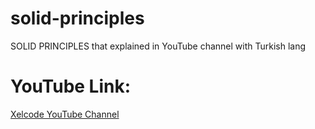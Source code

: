 # solid-principles
SOLID PRINCIPLES that explained in YouTube channel with Turkish lang

# YouTube Link: 
<a href="https://youtu.be/S6H4-2OLKmw">Xelcode YouTube Channel</a>

